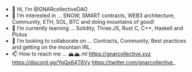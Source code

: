 - 👋 Hi, I’m @GNARcollectiveDAO
- 👀 I’m interested in ... SNOW, SMART contracts, WEB3 architecture, Community, ETH, SOL, BTC and doing mountains of good!
- 🌱 I’m currently learning ... Solidity, Three.JS, Rust C, C++, Haskell and Plutus
- 💞️ I’m looking to collaborate on ... Contracts, Community, Best practices and getting on the mountain IRL.
- 📫 How to reach me ... 🏔🏔.ml https://gnarcollective.xyz https://discord.gg/YgQx64T6Vy https://twitter.com/gnarcollective_

<!---
GNARcollectiveDAO/GNARcollectiveDAO is a ✨ special ✨ repository because its `README.md` (this file) appears on your GitHub profile.
You can click the Preview link to take a look at your changes.
--->
